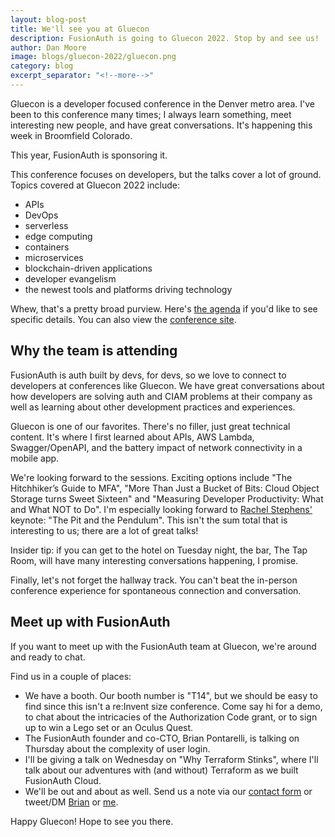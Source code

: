 ```yaml
---
layout: blog-post
title: We'll see you at Gluecon
description: FusionAuth is going to Gluecon 2022. Stop by and see us!
author: Dan Moore
image: blogs/gluecon-2022/gluecon.png
category: blog
excerpt_separator: "<!--more-->"
---
```


Gluecon is a developer focused conference in the Denver metro area. I've been to this conference many times; I always learn something, meet interesting new people, and have great conversations. It's happening this week in Broomfield Colorado.

This year, FusionAuth is sponsoring it.

<!--more-->

This conference focuses on developers, but the talks cover a lot of ground. Topics covered at Gluecon 2022 include:

* APIs
* DevOps
* serverless
* edge computing
* containers
* microservices
* blockchain-driven applications
* developer evangelism 
* the newest tools and platforms driving technology

Whew, that's a pretty broad purview. Here's [the agenda](https://docs.google.com/spreadsheets/d/1OvMFgLY6VmcSvNn1_CTDRcjatI8fee65jHUAThg9SYg/edit#gid=0) if you'd like to see specific details. You can also view the [conference site](https://www.gluecon.com/).

## Why the team is attending

FusionAuth is auth built by devs, for devs, so we love to connect to developers at conferences like Gluecon. We have great conversations about how developers are solving auth and CIAM problems at their company as well as learning about other development practices and experiences.

Gluecon is one of our favorites. There's no filler, just great technical content. It's where I first learned about APIs, AWS Lambda, Swagger/OpenAPI, and the battery impact of network connectivity in a mobile app.

We're looking forward to the sessions. Exciting options include "The Hitchhiker’s Guide to MFA", "More Than Just a Bucket of Bits: Cloud Object Storage turns Sweet Sixteen" and "Measuring Developer Productivity: What and What NOT to Do". I'm especially looking forward to [Rachel Stephens'](https://twitter.com/rstephensme) keynote: "The Pit and the Pendulum". This isn't the sum total that is interesting to us; there are a lot of great talks!

Insider tip: if you can get to the hotel on Tuesday night, the bar, The Tap Room, will have many interesting conversations happening, I promise.

Finally, let's not forget the hallway track. You can't beat the in-person conference experience for spontaneous connection and conversation.

## Meet up with FusionAuth

If you want to meet up with the FusionAuth team at Gluecon, we're around and ready to chat.

Find us in a couple of places:

* We have a booth. Our booth number is "T14", but we should be easy to find since this isn't a re:Invent size conference. Come say hi for a demo, to chat about the intricacies of the Authorization Code grant, or to sign up to win a Lego set or an Oculus Quest.
* The FusionAuth founder and co-CTO, Brian Pontarelli, is talking on Thursday about the complexity of user login.
* I'll be giving a talk on Wednesday on "Why Terraform Stinks", where I'll talk about our adventures with (and without) Terraform as we built FusionAuth Cloud.
* We'll be out and about as well. Send us a note via our [contact form](/contact) or tweet/DM [Brian](https://twitter.com/bpontarelli) or [me](https://twitter.com/mooreds).

Happy Gluecon! Hope to see you there.
